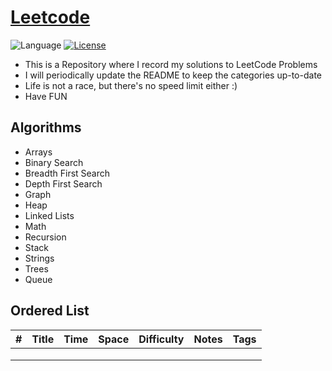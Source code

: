 # [Leetcode](https://leetcode.com/problemset/all/)

![Language](https://img.shields.io/badge/language-Python-blue.svg)
[![License](https://img.shields.io/badge/license-MIT-orange.svg)](./LICENSE)


* This is a Repository where I record my solutions to LeetCode Problems
* I will periodically update the README to keep the categories up-to-date
* Life is not a race, but there's no speed limit either :)
* Have FUN

## Algorithms

* Arrays
* Binary Search
* Breadth First Search
* Depth First Search
* Graph
* Heap
* Linked Lists
* Math
* Recursion
* Stack
* Strings
* Trees
* Queue


## Ordered List

| # | Title | Time | Space | Difficulty | Notes | Tags |
|---|-------|------|-------|------------|-------|------|
|   |       |      |       |            |       |      |
|   |       |      |       |            |       |      |
|   |       |      |       |            |       |      |
